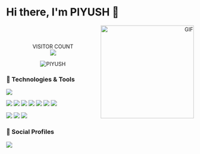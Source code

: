 <h1 align="left">Hi there, I'm PIYUSH 👋</h1>
<p align="right"><img align="right" alt="GIF" height="250px" src="https://octodex.github.com/images/daftpunktocat-thomas.gif" /></p>
<br/>
<br/>
<p align="center"> 
  VISITOR COUNT <br />
  <img src="https://profile-counter.glitch.me/antiXlive/count.svg" />
</p>
<p align="center">
<img src="https://github-readme-stats-five-lyart.vercel.app/api?username=antiXlive&show_icons=true" alt="PIYUSH" />
</p>
<h3>🔧 Technologies & Tools</h3>
<p>
  <img src="https://img.shields.io/badge/OS-Linux-informational?style=flat&logo=linux&logoColor=white&color=2bbc8a" />
</p>
<p>
<img src="https://img.shields.io/badge/Code-C-informational?style=flat&logo=c&logoColor=white&color=2bbc8a" />
<img src="https://img.shields.io/badge/Code-C++-informational?style=flat&logo=c%2B%2B&logoColor=white&color=2bbc8a" />
<img src="https://img.shields.io/badge/Code-JavaScript-informational?style=flat&logo=javascript&logoColor=white&color=2bbc8a" />
<img src="https://img.shields.io/badge/Code-Java-informational?style=flat&logo=java&logoColor=white&color=2bbc8a" />
<img src="https://img.shields.io/badge/Code-Php-informational?style=flat&logo=php&logoColor=white&color=2bbc8a" />
<img src="https://img.shields.io/badge/Code-HTML5-informational?style=flat&logo=html5&logoColor=white&color=2bbc8a" />
<img src="https://img.shields.io/badge/Code-CSS3-informational?style=flat&logo=css3&logoColor=white&color=2bbc8a">
</p>
<p>
<img src="https://img.shields.io/badge/Shell-Bash-informational?style=flat&logo=gnu-bash&logoColor=white&color=2bbc8a">
<img src="https://img.shields.io/badge/Tools-PostgreSQL-informational?style=flat&logo=postgresql&logoColor=white&color=2bbc8a">
<img src="https://img.shields.io/badge/Tools-MySql-informational?style=flat&logo=mysql&logoColor=white&color=2bbc8a">
</p>
<h3>👤 Social Profiles</h3>
<a href="https://www.linkedin.com/in/piyush-kumar-0b286317a/">
  <img src="https://img.shields.io/badge/LinkedIn-Profile-informational?style=flat&logo=linkedin&logoColor=white&color=2bbc8a"/>
</a>




<!--
(https://github.com/anuraghazra/github-readme-stats)
**antiXlive/antiXlive** is a ✨ _special_ ✨ repository because its `README.md` (this file) appears on your GitHub profile.

Here are some ideas to get you started:

- 🔭 I’m currently working on ...
- 🌱 I’m currently learning ...
- 👯 I’m looking to collaborate on ...
- 🤔 I’m looking for help with ...
- 💬 Ask me about ...
- 📫 How to reach me: ...
- 😄 Pronouns: ...
- ⚡ Fun fact: ...
-->
